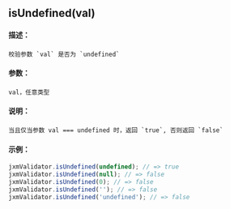 
## isUndefined(val)

#### 描述：

    校验参数 `val` 是否为 `undefined`

#### 参数：

    val，任意类型

#### 说明：

    当且仅当参数 val === undefined 时，返回 `true`, 否则返回 `false`

#### 示例：

```javascript
jxmValidator.isUndefined(undefined); // => true
jxmValidator.isUndefined(null); // => false
jxmValidator.isUndefined(0); // => false
jxmValidator.isUndefined(''); // => false
jxmValidator.isUndefined('undefined'); // => false
```
